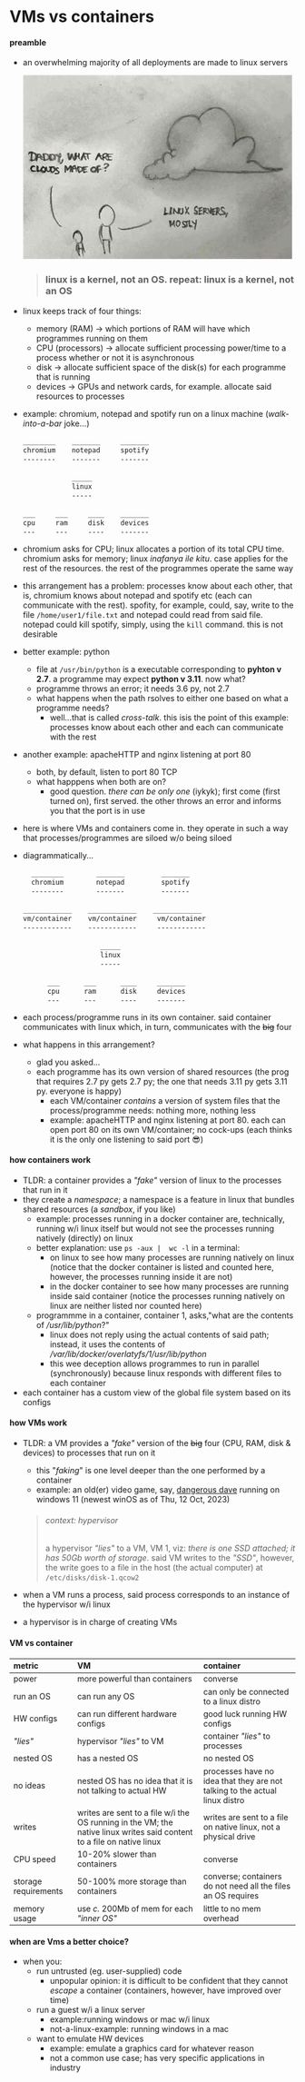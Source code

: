 # VMs vs containers

#### preamble
* an overwhelming majority of all deployments are made to linux servers
    
    <img src="cloud.jpeg"/>


    > ### linux is a kernel, not an OS. repeat: linux is a kernel, not an OS


* linux keeps track of four things:
    * memory (RAM) -> which portions of RAM will have which programmes running on them 
    * CPU (processors) -> allocate sufficient processing power/time to a process whether or not it is asynchronous
    * disk -> allocate sufficient space of the disk(s) for each programme that is running 
    * devices -> GPUs and network cards, for example. allocate said resources to processes

* example: chromium, notepad and spotify run on a linux machine (*walk-into-a-bar* joke...)

    ```text
    ________    _______     _______
    chromium    notepad     spotify
    --------    -------     -------

                _____
                linux
                -----

    ___     ___     ____    _______
    cpu     ram     disk    devices
    ---     ---     ----    -------

    ```

* chromium asks for CPU; linux allocates a portion of its total CPU time. chromium asks for memory; linux *inafanya ile kitu*. case applies for the rest of the resources. the rest of the programmes operate the same way
* this arrangement has a problem: processes know about each other, that is, chromium knows about notepad and spotify etc (each can communicate with the rest). spofity, for example, could, say, write to the file `/home/user1/file.txt` and notepad could read from said file. notepad could kill spotify, simply, using the `kill` command. this is not desirable
* better example: python
    * file at `/usr/bin/python` is a executable corresponding to **pyhton v 2.7**. a programme may expect **python v 3.11**. now what? 
    * programme throws an error; it needs 3.6 py, not 2.7
    * what happens when the path rsolves to either one based on what a programme needs?
        * well...that is called *cross-talk*. this isis the point of this example: processes know about each other and each can communicate with the rest
* another example: apacheHTTP and nginx listening at port 80
    * both, by default, listen to port 80 TCP
    * what happpens when both are on?
        * good question. *there can be only one* (iykyk); first come (first turned on), first served. the other throws an error and informs you that the port is in use
* here is where VMs and containers come in. they operate in such a way that processes/programmes are siloed w/o being siloed
* diagrammatically...


    ```text
      ________        _______         _______
      chromium        notepad         spotify
      --------        -------         -------

    ____________    ____________    ____________
    vm/container    vm/container     vm/container
    ------------    ------------     ------------

                       _____
                       linux
                       -----

          ___      ___      ____     _______
          cpu      ram      disk     devices
          ---      ---      ----     -------

    ```

* each process/programme runs in its own container. said container communicates with linux which, in turn, communicates with the ~~big~~ four
* what happens in this arrangement?
    * glad you asked...
    * each programme has its own version of shared resources (the prog that requires 2.7 py gets 2.7 py; the one that needs 3.11 py gets 3.11 py. everyone is happy)
        * each VM/container *contains* a version of system files that the process/programme needs: nothing more, nothing less
        * example: apacheHTTP and nginx listening at port 80. each can open port 80 on its own VM/container; no cock-ups (each thinks it is the only one listening to said port :sunglasses:)

#### how containers work
* TLDR: a container provides a *"fake"* version of linux to the processes that run in it
* they create a *namespace*; a namespace is a feature in linux that bundles shared resources (a *sandbox*, if you like)
    * example: processes running in a docker container are, technically, running  w/i linux itself but would not see the processes running natively (directly) on linux
    * better explanation: use `ps -aux |  wc -l` in a terminal:
        * on linux to see how many processes are running natively on linux (notice that the docker container is listed and counted here, however, the processes running inside it are not)
        * in the docker container to see how many processes are running inside said container (notice the processes running natively on linux are neither listed nor counted here)
    * programmme in a container, container 1, asks,"what are the contents of */usr/lib/python*?"
        * linux does not reply using the actual contents of said path; instead, it uses the contents of */var/lib/docker/overlatyfs/1/usr/lib/python*
        * this wee deception allows programmes to run in parallel (synchronously) because linux responds with different files to each container 
* each container has a custom view of the global file system  based on its configs

#### how VMs work
* TLDR: a VM provides a *"fake"* version of the ~~big~~ four (CPU, RAM, disk & devices) to processes that run on it
    * this "*faking*" is one level deeper than the one performed by a container
    * example: an old(er) video game, say, [dangerous dave][def] running on windows 11 (newest winOS as of Thu, 12 Oct, 2023)

    > ###### context: hypervisor
    > a hypervisor *"lies"* to a VM, VM 1, viz: *there is one SSD attached; it has 50Gb worth of storage*. said VM writes to the *"SSD"*, however, the write goes to a file in the host (the actual computer) at `/etc/disks/disk-1.qcow2`

* when a VM runs a process, said process corresponds to an instance of the hypervisor w/i linux
* a hypervisor is in charge of creating VMs

#### VM vs container

|metric|VM|container|
|:---|:---|:---|
|power|more powerful than containers|converse|
|run an OS|can run any OS|can only be connected to a linux distro|
|HW configs|can run different hardware configs|good luck running HW configs|
|*"lies"*|hypervisor *"lies"* to VM|container *"lies"* to processes|
|nested OS|has a nested OS|no nested OS|
|no ideas|nested OS has no idea that it is not talking to actual HW|processes have no idea that they are not talking to the actual linux distro|
|writes|writes are sent to a file w/i the OS running in the VM; the native linux writes said content to a file on native linux|writes are sent to a file on native linux, not a physical drive|
|CPU speed|10-20% slower than containers|converse|
|storage requirements|50-100% more storage than containers|converse; containers do not need all the files an OS requires|
|memory usage|use *c.* 200Mb of mem for each *"inner OS"*|little to no mem overhead|

#### when are Vms a better choice?
* when you:
    * run untrusted (eg. user-supplied) code
        * unpopular opinion: it is difficult to be confident that they cannot *escape* a container (containers, however, have improved over time)
    * run a guest w/i a linux server
        * example:running windows or mac w/i linux
        * not-a-linux-example: running windows in a mac
    * want to emulate HW devices
        * example: emulate a graphics card for whatever reason
        * not a common use case; has very specific applications in industry 

[def]: https://www.playdosgames.com/online/dangerous-dave/